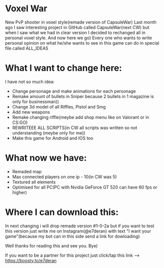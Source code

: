 # Voxel War
New PvP shooter in voxel style(remade version of CapsuleWar)
Last month ago I saw interesting project in GitHub called CapsuleWar(next CW) but when I saw what we had in clear version I decided to rechanged all in personal voxel style.
And now here we go)
Every one who wants to write personal opinion on what he/she wants to see in this game can do in special file called ALL_IDEAS 

# What I want to change here:
I have not so much idea:
- Change personage and make animations for each personage
- Remake amount of bullets in Sniper because 2 bullets in 1 magazine is only for businessman))
- Change 3d model of all Riffles, Pistol and Smg
- Add new weapons
- Remake changing riffle(meybe add shop menu like on Valorant or in CS:GO)
- REWRITEEE ALL SCRIPTS(in CW all scripts was written so not understanding (meybe only for me))
- Make this game for Android and IOS too

# What now we have:
- Remaded map
- Max connected players on one ip - 10(in CW was 5)
- Textured all elements
- Optimised for all PC(PC with Nvidia GeForce GT 520 can have 60 fps or higher)

# Where I can download this:
In next changing i will drop remade version #1-0-2a but if you want to test this version just write me on Instagram(@e7deran) with text "I want your game"(because my bot can in this side send a link for dowloading)

Well thanks for reading this and see you. Bye)

If you want to be a partner for this project just click/tap this link --> https://boosty.to/e7deran
